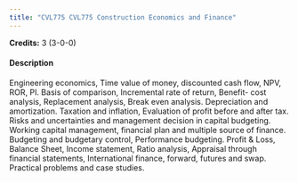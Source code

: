 ```yaml
---
title: "CVL775 CVL775 Construction Economics and Finance"
---
```

**Credits:** 3 (3-0-0)

#### Description
Engineering economics, Time value of money, discounted cash flow, NPV, ROR, PI. Basis of comparison, Incremental rate of return, Benefit- cost analysis, Replacement analysis, Break even analysis. Depreciation and amortization. Taxation and inflation, Evaluation of profit before and after tax. Risks and uncertainties and management decision in capital budgeting. Working capital management, financial plan and multiple source of finance. Budgeting and budgetary control, Performance budgeting. Profit & Loss, Balance Sheet, Income statement, Ratio analysis, Appraisal through financial statements, International finance, forward, futures and swap. Practical problems and case studies.